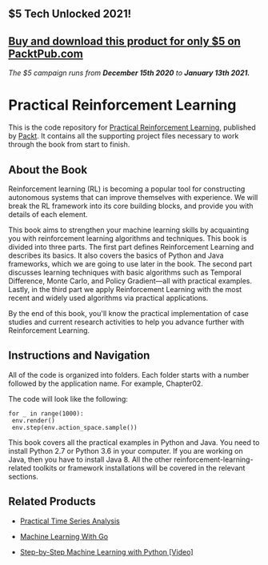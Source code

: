 ## $5 Tech Unlocked 2021!
[Buy and download this product for only $5 on PacktPub.com](https://www.packtpub.com/)
-----
*The $5 campaign         runs from __December 15th 2020__ to __January 13th 2021.__*

# Practical Reinforcement Learning
This is the code repository for [Practical Reinforcement Learning](https://www.packtpub.com/big-data-and-business-intelligence/practical-reinforcement-learning?utm_source=github&utm_medium=repository&utm_campaign=9781787128729), published by [Packt](https://www.packtpub.com/?utm_source=github). It contains all the supporting project files necessary to work through the book from start to finish.
## About the Book
Reinforcement learning (RL) is becoming a popular tool for constructing autonomous systems that can improve themselves with experience. We will break the RL framework into its core building blocks, and provide you with details of each element.

This book aims to strengthen your machine learning skills by acquainting you with reinforcement learning algorithms and techniques. This book is divided into three parts. The first part defines Reinforcement Learning and describes its basics. It also covers the basics of Python and Java frameworks, which we are going to use later in the book. The second part discusses learning techniques with basic algorithms such as Temporal Difference, Monte Carlo, and Policy Gradient—all with practical examples. Lastly, in the third part we apply Reinforcement Learning with the most recent and widely used algorithms via practical applications.

By the end of this book, you'll know the practical implementation of case studies and current research activities to help you advance further with Reinforcement Learning.

## Instructions and Navigation
All of the code is organized into folders. Each folder starts with a number followed by the application name. For example, Chapter02.



The code will look like the following:
```
for _ in range(1000):
 env.render()
 env.step(env.action_space.sample())
```

This book covers all the practical examples in Python and Java. You need to install Python 2.7 or Python 3.6 in your computer. If you are working on Java, then you have to install Java 8.
All the other reinforcement-learning-related toolkits or framework installations will be covered in the relevant sections.

## Related Products
* [Practical Time Series Analysis](https://www.packtpub.com/big-data-and-business-intelligence/practical-time-series-analysis?utm_source=github&utm_medium=repository&utm_campaign=9781788290227)

* [Machine Learning With Go](https://www.packtpub.com/big-data-and-business-intelligence/machine-learning-go?utm_source=github&utm_medium=repository&utm_campaign=9781785882104)

* [Step-by-Step Machine Learning with Python [Video]](https://www.packtpub.com/big-data-and-business-intelligence/step-step-machine-learning-python-video?utm_source=github&utm_medium=repository&utm_campaign=9781788622370)


